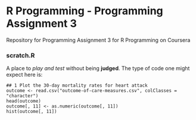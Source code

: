 R Programming - Programming Assignment 3
========================================

Repository for Programming Assignment 3 for R Programming on Coursera

### scratch.R
A place to _play and test_ without being __judged__.
The type of code one might expect here is:

```{r}
## 1 Plot the 30-day mortality rates for heart attack
outcome <- read.csv("outcome-of-care-measures.csv", colClasses = "character")
head(outcome)
outcome[, 11] <- as.numeric(outcome[, 11])
hist(outcome[, 11])
```